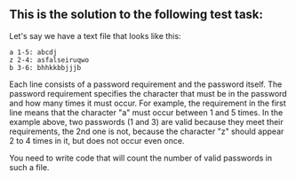 ## This is the solution to the following test task:

Let's say we have a text file that looks like this:

```
a 1-5: abcdj
z 2-4: asfalseiruqwo
b 3-6: bhhkkbbjjjb
```

Each line consists of a password requirement and the password itself. The password requirement specifies the character that must be in the password and how many times it must occur. For example, the requirement in the first line means that the character "a" must occur between 1 and 5 times. In the example above, two passwords (1 and 3) are valid because they meet their requirements, the 2nd one is not, because the character "z" should appear 2 to 4 times in it, but does not occur even once.

You need to write code that will count the number of valid passwords in such a file.
